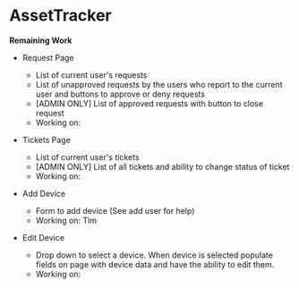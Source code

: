 # AssetTracker
**Remaining Work**

- Request Page
  - List of current user's requests
  - List of unapproved requests by the users who report to the current user and buttons to approve or deny requests
  - [ADMIN ONLY] List of approved requests with button to close request
  - Working on: 

- Tickets Page
  - List of current user's tickets
  - [ADMIN ONLY] List of all tickets and ability to change status of ticket
  - Working on: 

- Add Device
  - Form to add device (See add user for help)
  - Working on: Tim

- Edit Device
  - Drop down to select a device. When device is selected populate fields on page with device data and have the ability to edit them.
  - Working on: 
